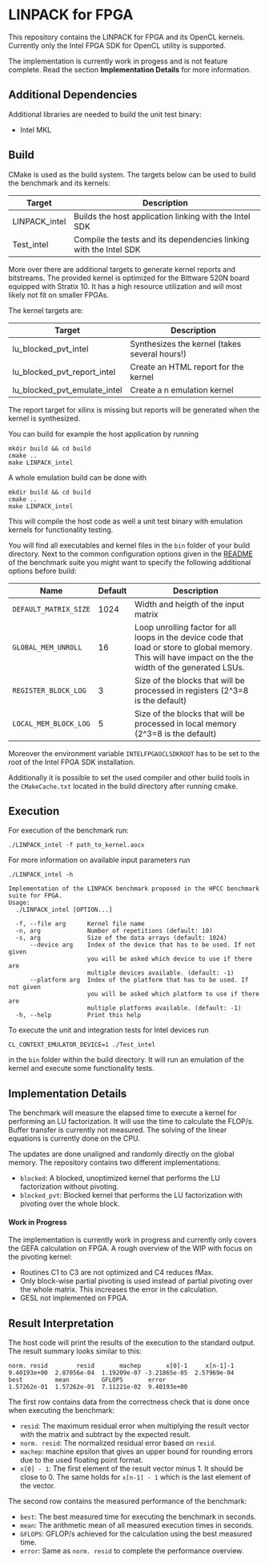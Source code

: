 # LINPACK for FPGA

This repository contains the LINPACK for FPGA and its OpenCL kernels.
Currently only the  Intel FPGA SDK for OpenCL utility is supported.

The implementation is currently work in progess and is not feature complete.
Read the section **Implementation Details** for more information.


## Additional Dependencies

Additional libraries are needed to build the unit test binary:

- Intel MKL

## Build

CMake is used as the build system.
The targets below can be used to build the benchmark and its kernels:

 |  Target               | Description                                    |
 | --------------------- | ---------------------------------------------- |
 | LINPACK_intel      | Builds the host application linking with the Intel SDK|
 | Test_intel          | Compile the tests and its dependencies linking with the Intel SDK  |
 
 More over there are additional targets to generate kernel reports and bitstreams.
 The provided kernel is optimized for the Bittware 520N board equipped with Stratix 10.
 It has a high resource utilization and will most likely not fit on smaller FPGAs.

 The kernel targets are:
 
  |  Target                        | Description                                    |
  | ------------------------------ | ---------------------------------------------- |
  | lu_blocked_pvt_intel                | Synthesizes the kernel (takes several hours!)  |
  | lu_blocked_pvt_report_intel          | Create an HTML report for the kernel           |
  | lu_blocked_pvt_emulate_intel          | Create a n emulation kernel                    |

The report target for xilinx is missing but reports will be generated when the kernel is synthesized.

 You can build for example the host application by running
 
    mkdir build && cd build
    cmake ..
    make LINPACK_intel
    
A whole emulation build can be done with

    mkdir build && cd build
    cmake ..
    make LINPACK_intel
    
This will compile the host code as well a unit test binary with emulation kernels for functionality testing.

You will find all executables and kernel files in the `bin`
folder of your build directory.
Next to the common configuration options given in the [README](../README.md) of the benchmark suite you might want to specify the following additional options before build:

Name             | Default     | Description                          |
---------------- |-------------|--------------------------------------|
`DEFAULT_MATRIX_SIZE`| 1024 | Width and heigth of the input matrix |
`GLOBAL_MEM_UNROLL`| 16        | Loop unrolling factor for all loops in the device code that load or store to global memory. This will have impact on the the width of the generated LSUs. |
`REGISTER_BLOCK_LOG`| 3        | Size of the blocks that will be processed in registers (2^3=8 is the default) |
`LOCAL_MEM_BLOCK_LOG`| 5        | Size of the blocks that will be processed in local memory (2^3=8 is the default) |

Moreover the environment variable `INTELFPGAOCLSDKROOT` has to be set to the root
of the Intel FPGA SDK installation.

Additionally it is possible to set the used compiler and other build tools 
in the `CMakeCache.txt` located in the build directory after running cmake.

## Execution

For execution of the benchmark run:

    ./LINPACK_intel -f path_to_kernel.aocx
    
For more information on available input parameters run

    ./LINPACK_intel -h
    
    Implementation of the LINPACK benchmark proposed in the HPCC benchmark suite for FPGA.
    Usage:
      ./LINPACK_intel [OPTION...]
    
      -f, --file arg      Kernel file name
      -n, arg             Number of repetitions (default: 10)
      -s, arg             Size of the data arrays (default: 1024)
          --device arg    Index of the device that has to be used. If not given
                          you will be asked which device to use if there are
                          multiple devices available. (default: -1)
          --platform arg  Index of the platform that has to be used. If not given
                          you will be asked which platform to use if there are
                          multiple platforms available. (default: -1)
      -h, --help          Print this help

    
To execute the unit and integration tests for Intel devices run

    CL_CONTEXT_EMULATOR_DEVICE=1 ./Test_intel
    
in the `bin` folder within the build directory.
It will run an emulation of the kernel and execute some functionality tests.

## Implementation Details

The benchmark will measure the elapsed time to execute a kernel for performing
an LU factorization.
It will use the time to calculate the FLOP/s.
Buffer transfer is currently not measured.
The solving of the linear equations is currently done on the CPU.

The updates are done unaligned and randomly directly on the global memory.
The repository contains two different implementations:
- `blocked`: A blocked, unoptimized kernel that performs the LU factorization
   without pivoting.
- `blocked_pvt`: Blocked kernel that performs the LU factorization with pivoting
   over the whole block.

#### Work in Progress

The implementation is currently work in progress and currently only covers the
GEFA calculation on FPGA.
A rough overview of the WIP with focus on the pivoting kernel:

- Routines C1 to C3 are not optimized and C4 reduces fMax.
- Only block-wise partial pivoting is used instead of partial pivoting over
  the whole matrix. This increases the error in the calculation.
- GESL not implemented on FPGA.


## Result Interpretation

The host code will print the results of the execution to the standard output.
The result  summary looks similar to this:

    norm. resid        resid       machep       x[0]-1     x[n-1]-1
    9.40193e+00  2.87056e-04  1.19209e-07 -3.21865e-05  2.57969e-04
    best         mean         GFLOPS       error
    1.57262e-01  1.57262e-01  7.11221e-02  9.40193e+00

The first row contains data from the correctness check that is done once when
executing the benchmark:
- `resid`: The maximum residual error when multiplying the result vector with
   the matrix and subtract by the expected result.
- `norm. resid`: The normalized residual error based on `resid`.
- `machep`: machine epsilon that gives an upper bound for rounding errors due
   to the used floating point format.
- `x[0] - 1`: The first element of the result vector minus 1. It should be
   close to 0. The same holds for `x[n-1] - 1` which is the last element of the
   vector.

The second row contains the measured performance of the benchmark:
- `best`: The best measured time for executing the benchmark in seconds.
- `mean`: The arithmetic mean of all measured execution times in seconds.
- `GFLOPS`: GFLOP/s achieved for the calculation using the best measured time.
- `error`: Same as `norm. resid` to complete the performance overview.
